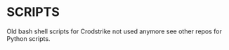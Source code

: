 # SCRIPTS

Old bash shell scripts for Crodstrike not used anymore see other repos for Python scripts.
